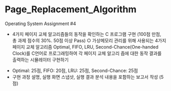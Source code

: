 # Page_Replacement_Algorithm
Operating System Assignment #4



* 4가지 페이지 교체 알고리즘들의 동작을 확인하는 C 프로그램 구현 (100점 만점, 총 과제 점수의 30%. 50점 이상 Pass)
○ 가상메모리 관리를 위해 사용되는 4가지 페이지 교체 알고리즘 Optimal, FIFO, LRU, Second-Chance(One-handed Clock)를 C언어로 프로그래밍하여 각 페이지 교체 알고리 즘에 대한 동작 결과를 출력하는 시뮬레이터 구현하기
- Optimal: 25점, FIFO: 20점, LRU: 25점, Second-Chance: 25점
- 구현 과정 설명, 실행 화면 스냅샷, 실행 결과 분석 내용을 포함하는 보고서 작성 (5
점)